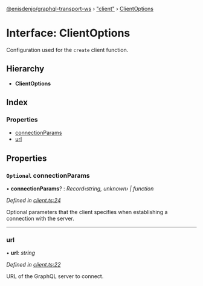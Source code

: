 [@enisdenjo/graphql-transport-ws](../README.md) › ["client"](../modules/_client_.md) › [ClientOptions](_client_.clientoptions.md)

# Interface: ClientOptions

Configuration used for the `create` client function.

## Hierarchy

* **ClientOptions**

## Index

### Properties

* [connectionParams](_client_.clientoptions.md#optional-connectionparams)
* [url](_client_.clientoptions.md#url)

## Properties

### `Optional` connectionParams

• **connectionParams**? : *Record‹string, unknown› | function*

*Defined in [client.ts:24](https://github.com/enisdenjo/graphql-transport-ws/blob/bce17d7/src/client.ts#L24)*

Optional parameters that the client specifies when establishing a connection with the server.

___

###  url

• **url**: *string*

*Defined in [client.ts:22](https://github.com/enisdenjo/graphql-transport-ws/blob/bce17d7/src/client.ts#L22)*

URL of the GraphQL server to connect.
